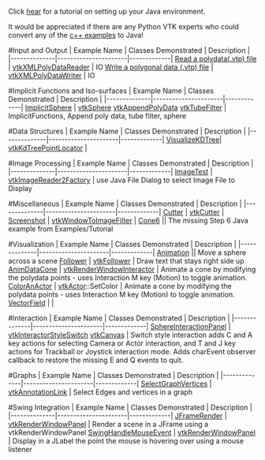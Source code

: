 Click [hear](http://www.vtk.org/Wiki/VTK/Tutorials/JavaEnvironmentSetup) for a tutorial on setting up your Java environment.

It would be appreciated if there are any Python VTK experts who could convert any of the [c++ examples](../Cxx) to Java!

#Input and Output
| Example Name | Classes Demonstrated | Description |
|--------------|----------------------|-------------|
[Read a polydata(.vtp) file](../Java/IO/ReadPolyData) | [vtkXMLPolyDataReader](http://www.vtk.org/doc/nightly/html/classvtkXMLPolyDataReader.html) | IO
[Write a polygonal data (.vtp) file](../Java/IO/WritePolyData) | [vtkXMLPolyDataWriter](http://www.vtk.org/doc/nightly/html/classvtkXMLPolyDataWriter.html) | IO

#Implicit Functions and Iso-surfaces
| Example Name | Classes Demonstrated | Description |
|--------------|----------------------|-------------|
[ImplicitSphere](../Java/ImplicitFunctions/ImplicitSphere) | [vtkSphere](http://www.vtk.org/doc/nightly/html/classvtkSphere.html) [vtkAppendPolyData](http://www.vtk.org/doc/nightly/html/classvtkAppendPolyData.html) [vtkTubeFilter](http://www.vtk.org/doc/nightly/html/classvtkTubeFilter.html)  | ImplicitFunctions, Append poly data, tube filter, sphere

#Data Structures
| Example Name | Classes Demonstrated | Description |
|--------------|----------------------|-------------|
[VisualizeKDTree](../Java/DataStructures/VisualizeKDTree)| [vtkKdTreePointLocator](http://www.vtk.org/doc/nightly/html/classvtkKdTreePointLocator.html) |

#Image Processing
| Example Name | Classes Demonstrated | Description |
|--------------|----------------------|-------------|
[ImageTest](../Java/Imaging/ImageTest) | [vtkImageReader2Factory](http://www.vtk.org/doc/nightly/html/classvtkImageReader2Factory.html) | use Java File Dialog to select Image File to Display

#Miscellaneous
| Example Name | Classes Demonstrated | Description |
|--------------|----------------------|-------------|
[Cutter](../Java/Miscellaneous/Cutter) | [vtkCutter](http://www.vtk.org/doc/nightly/html/classvtkCutter.html) |
[Screenshot](../Java/Miscellaneous/Screenshot) | [vtkWindowToImageFilter](http://www.vtk.org/doc/nightly/html/classvtkWindowToImageFilter.html) |
[Cone6](../Java/Miscellaneous/Cone6) || The missing Step 6 Java example from Examples/Tutorial

#Visualization
| Example Name | Classes Demonstrated | Description |
|--------------|----------------------|-------------|
[Animation](../Java/Visualization/Animation)  || Move a sphere across a scene
[Follower](../Java/Visualization/Follower) | [vtkFollower](http://www.vtk.org/doc/nightly/html/classvtkFollower.html) | Draw text that stays right side up
[AnimDataCone](../Java/Visualization/AnimDataCone)  | [vtkRenderWindowInteractor](http://www.vtk.org/doc/nightly/html/classvtkRenderWindowInteractor.html) | Animate a cone by modifying the polydata points - uses Interaction M key (Motion) to toggle animation.
[ColorAnActor](../Java/Visualization/ColorAnActor) | [vtkActor](http://www.vtk.org/doc/nightly/html/classvtkActor.html::GetProperty)::SetColor | Animate a cone by modifying the polydata points - uses Interaction M key (Motion) to toggle animation.
[VectorField](../Java/Visualization/VectorField) |    |

#Interaction
| Example Name | Classes Demonstrated | Description |
|--------------|----------------------|-------------|
[SphereInteractionPanel](../Java/Interaction/SphereInteractionPanel) | [vtkInteractorStyleSwitch](http://www.vtk.org/doc/nightly/html/classvtkInteractorStyleSwitch.html) [vtkCanvas](http://www.vtk.org/doc/nightly/html/classvtkCanvas.html)  | Switch style interaction adds C and A key actions for selecting Camera or Actor interaction, and T and J key actions for Trackball or Joystick interaction mode. Adds charEvent observer callback to restore the missing E and Q events to quit.

#Graphs
| Example Name | Classes Demonstrated | Description |
|--------------|----------------------|-------------|
[SelectGraphVertices](../Java/Graphs/SelectGraphVertices)  | [vtkAnnotationLink](http://www.vtk.org/doc/nightly/html/classvtkAnnotationLink.html) | Select Edges and vertices in a graph

#Swing Integration
| Example Name | Classes Demonstrated | Description |
|--------------|----------------------|-------------|
[JFrameRender](../Java/SwingIntegration/JFrameRenderer)  | [vtkRenderWindowPanel](http://www.vtk.org/doc/nightly/html/classvtkRenderWindowPanel.html) | Render a scene in a JFrame using a vtkRenderWindowPanel
[SwingHandleMouseEvent](../Java/SwingIntegration/SwingHandleMouseEvent)  | [vtkRenderWindowPanel](http://www.vtk.org/doc/nightly/html/classvtkRenderWindowPanel.html) | Display in a JLabel the point the mouse is hovering over using a mouse listener
